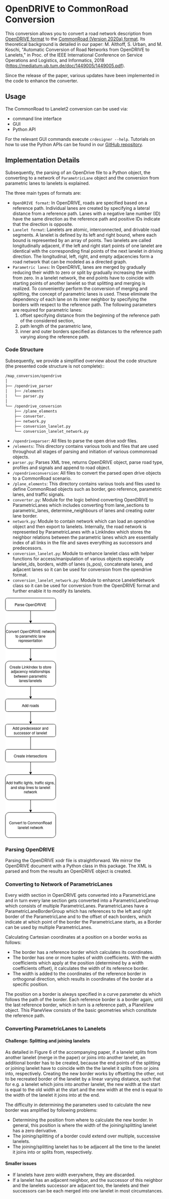 # OpenDRIVE to CommonRoad Conversion
This conversion allows you to convert a road network description from
[OpenDRIVE format](https://www.asam.net/standards/detail/opendrive/)
to the
[CommonRoad (Version 2020a) format](https://gitlab.lrz.de/tum-cps/commonroad-scenarios/blob/master/documentation/XML_commonRoad_2020a.pdf).
Its theoretical background is detailed in our paper:
M. Althoff, S. Urban, and M. Koschi, "Automatic Conversion of Road Networks from OpenDRIVE to Lanelets,"
in Proc. of the IEEE International Conference on Service Operations and Logistics, and Informatics, 2018
(https://mediatum.ub.tum.de/doc/1449005/1449005.pdf).

Since the release of the paper, various updates have been implemented in the code to enhance the converter.

## Usage
The CommonRoad to Lanelet2 conversion can be used via:

- command line interface
- GUI
- Python API

For the relevant GUI commands execute
``crdesigner --help``.
Tutorials on how to use the Python APIs can be found in our
[GitHub repository](https://github.com/CommonRoad/commonroad-scenario-designer/tree/develop/tutorials/conversion_examples).


## Implementation Details
Subsequently, the parsing of an OpenDrive file to a Python object,
the converting to a network of ``ParametricLane`` object and the
conversion from parametric lanes to lanelets is explained.

The three main types of formats are:

- `OpenDRIVE format`: In OpenDRIVE, roads are specified based on a reference path.
Individual lanes are created by specifying a lateral distance from a reference path.
Lanes with a negative lane number (ID) have the same direction as the reference path and positive IDs
indicate that the direction is opposite.
- `Lanelet format`: Lanelets are atomic, interconnected, and drivable road segments.
A lanelet is defined by its left and right bound, where each bound is represented by an array of points.
Two lanelets are called longitudinally adjacent, if the left and right start points of one lanelet are identical
with the corresponding final points of the next lanelet in driving direction.
The longitudinal, left, right, and empty adjacencies form a road network that can be modeled as a directed graph.
- `Parametric lanes`: In OpenDRIVE, lanes are merged by gradually reducing their width to zero or
split by gradually increasing the width from zero.
In a lanelet network, the end points have to coincide with starting points of another
lanelet so that splitting and merging is realized.
To conveniently perform the conversion of merging and splitting, the concept of parametric lanes is used.
These eliminate the dependency of each lane on its inner neighbor by specifying the borders with respect
to the reference path. The following parameters are required for parametric lanes:
  1) offset specifying distance from the beginning of the reference path of the considered section,
  2) path length of the parametric lane,
  3) inner and outer borders specified as distances to the reference path varying along the reference path.

### Code Structure
Subsequently, we provide a simplified overview about the code structure (the presented code
structure is not complete)::

    /map_conversion/opendrive
    │
    ├── /opendrive_parser
    │   ├── /elements
    │   └── parser.py
    │
    └── /opendrive_conversion
        ├── /plane_elements
        ├── converter.
        ├── network.py
        ├── conversion_lanelet.py
        └── conversion_lanelet_network.py

- `/opendriveparser`: All files to parse the open drive xodr files.
- `/elements`: This directory contains various tools and files that are used throughout all stages of parsing
and initiation of various commonroad objects.
- `parser.py`: Parses XML tree, returns OpenDRIVE object, parse road type, profiles and signals and append to road object.
- `/opendriveconversion`: All files to convert the parsed open drive objects to a CommonRoad scenario.
- `/plane_elements`: This directory contains various tools and files used to define CommonRoad objects such as border,
geo reference, parametric lanes, and traffic signals.
- `converter.py`: Module for the logic behind converting OpenDRIVE to ParametricLanes which includes converting
from lane_sections to parametric_lanes, determine_neighbours of lanes and creating outer lane border.
- `network.py`: Module to contain network which can load an opendrive object and then export to lanelets.
Internally, the road network is represented by ParametricLanes with a LinkIndex which stores the neighbor
relations between the parametric lanes which are essentially index of all links in the file and saves everything
as successors and predecessors.
- `conversion_lanelet.py`: Module to enhance lanelet class with helper functions for access/manipulation
of various objects especially lanelet_ids, borders, width of lanes (s_pos), concatenate lanes,
and adjacent lanes so it can be used for conversion from the opendrive format.
- `conversion_lanelet_network.py`: Module to enhance LaneletNetwork class so it can be used for conversion
from the OpenDRIVE format and further enable it to modify its lanelets.

![](assets/opendrive/opendrive_flow_chart.png)

### Parsing OpenDRIVE
Parsing the OpenDRIVE xodr file is straightforward. We mirror the OpenDRIVE document
with a Python class in this package. The XML is parsed and from the results an OpenDRIVE object is created.


### Converting to Network of ParametricLanes
Every width section in OpenDRIVE gets converted into a ParametricLane and
in turn every lane section gets converted into a ParametricLaneGroup which consists of multiple ParametricLanes.
ParametricLanes have a ParametricLaneBorderGroup which has references to the left and right border of the
ParametricLane and to the offset of each borders, which indicate at which point of the border the ParametricLane
starts, as a Border can be used by multiple ParametricLanes.

Calculating Cartesian coordinates at a position on a border works as follows:

- The border has a reference border which calculates its coordinates.
- The border has one or more tuples of width coefficients.
With the width coefficients which apply at the position (determined by a width coefficients offset),
it calculates the width of its reference border.
- The width is added to the coordinates of the reference border in orthogonal direction,
which results in coordinates of the border at a specific position.

The position on a border is always specified in a curve parameter ds which follows the path of the border.
Each reference border is a border again, until the last reference border, which in turn is a reference path,
a PlaneView object. This PlaneView consists of the basic geometries which constitute the reference path.


###  Converting ParametricLanes to Lanelets

#### Challenge: Splitting and joining lanelets
As detailed in Figure 6 of the accompanying paper, if a lanelet splits from
another lanelet (merge in the paper) or joins into another lanelet, an additional
border has to be created, because the end points of the splitting or joining lanelet
have to coincide with the the lanelet it splits from or joins into, respectively.
Creating the new border works by offsetting the other, not to be recreated border of the lanelet
by a linear varying distance, such that for e.g. a lanelet which joins into another lanelet,
the new width at the start is equal to the old width at the start and the new width at the end is equal to the
width of the lanelet it joins into at the end.

The difficulty in determining the parameters used to calculate the new border was amplified by following problems:

- Determining the position from where to calculate the new border. In general, this position is where the width of the joining/splitting lanelet has a zero derivative.
- The joining/splitting of a border could extend over multiple, successive lanelets.
- The joining/splitting lanelet has to be adjacent all the time to the lanelet it joins into or splits from, respectively.

#### Smaller issues
- If lanelets have zero width everywhere, they are discarded.
- If a lanelet has an adjacent neighbor, and the successor of this neighbor and the lanelets successor are adjacent too, the lanelets and their successors can be each merged into one lanelet in most circumstances.
